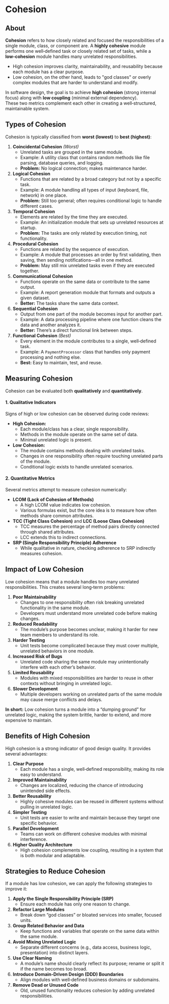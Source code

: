 # Cohesion

## About

**Cohesion** refers to how closely related and focused the responsibilities of a single module, class, or component are. A **highly cohesive** module performs one well‑defined task or closely related set of tasks, while a **low‑cohesion** module handles many unrelated responsibilities.

* High cohesion improves clarity, maintainability, and reusability because each module has a clear purpose.
* Low cohesion, on the other hand, leads to "god classes" or overly complex modules that are harder to understand and modify.

In software design, the goal is to achieve **high cohesion** (strong internal focus) along with **low coupling** (minimal external dependency).\
These two metrics complement each other in creating a well‑structured, maintainable system.

## Types of Cohesion

Cohesion is typically classified from **worst (lowest)** to **best (highest)**:

1. **Coincidental Cohesion** _(Worst)_
   * Unrelated tasks are grouped in the same module.
   * Example: A utility class that contains random methods like file parsing, database queries, and logging.
   * **Problem:** No logical connection; makes maintenance harder.
2. **Logical Cohesion**
   * Functions that are related by a broad category but not by a specific task.
   * Example: A module handling all types of input (keyboard, file, network) in one place.
   * **Problem:** Still too general; often requires conditional logic to handle different cases.
3. **Temporal Cohesion**
   * Elements are related by the time they are executed.
   * Example: An initialization module that sets up unrelated resources at startup.
   * **Problem:** The tasks are only related by execution timing, not functionality.
4. **Procedural Cohesion**
   * Functions are related by the sequence of execution.
   * Example: A module that processes an order by first validating, then saving, then sending notifications—all in one method.
   * **Problem:** May still mix unrelated tasks even if they are executed together.
5. **Communicational Cohesion**
   * Functions operate on the same data or contribute to the same output.
   * Example: A report generation module that formats and outputs a given dataset.
   * **Better:** The tasks share the same data context.
6. **Sequential Cohesion**
   * Output from one part of the module becomes input for another part.
   * Example: A data processing pipeline where one function cleans the data and another analyzes it.
   * **Better:** There’s a direct functional link between steps.
7. **Functional Cohesion** _(Best)_
   * Every element in the module contributes to a single, well‑defined task.
   * Example: A `PaymentProcessor` class that handles only payment processing and nothing else.
   * **Best:** Easy to maintain, test, and reuse.

## Measuring Cohesion

Cohesion can be evaluated both **qualitatively** and **quantitatively**.

#### **1. Qualitative Indicators**

Signs of high or low cohesion can be observed during code reviews:

* **High Cohesion:**
  * Each module/class has a clear, single responsibility.
  * Methods in the module operate on the same set of data.
  * Minimal unrelated logic is present.
* **Low Cohesion:**
  * The module contains methods dealing with unrelated tasks.
  * Changes in one responsibility often require touching unrelated parts of the module.
  * Conditional logic exists to handle unrelated scenarios.

#### **2. Quantitative Metrics**

Several metrics attempt to measure cohesion numerically:

* **LCOM (Lack of Cohesion of Methods)**
  * A high LCOM value indicates low cohesion.
  * Various formulas exist, but the core idea is to measure how often methods share common attributes.
* **TCC (Tight Class Cohesion)** and **LCC (Loose Class Cohesion)**
  * TCC measures the percentage of method pairs directly connected through shared attributes.
  * LCC extends this to indirect connections.
* **SRP (Single Responsibility Principle) Adherence**
  * While qualitative in nature, checking adherence to SRP indirectly measures cohesion.

## Impact of Low Cohesion

Low cohesion means that a module handles too many unrelated responsibilities. This creates several long‑term problems:

1. **Poor Maintainability**
   * Changes to one responsibility often risk breaking unrelated functionality in the same module.
   * Developers must understand more unrelated code before making changes.
2. **Reduced Readability**
   * The module’s purpose becomes unclear, making it harder for new team members to understand its role.
3. **Harder Testing**
   * Unit tests become complicated because they must cover multiple, unrelated behaviors in one module.
4. **Increased Risk of Bugs**
   * Unrelated code sharing the same module may unintentionally interfere with each other’s behavior.
5. **Limited Reusability**
   * Modules with mixed responsibilities are harder to reuse in other contexts without bringing in unrelated logic.
6. **Slower Development**
   * Multiple developers working on unrelated parts of the same module may cause merge conflicts and delays.

**In short:** Low cohesion turns a module into a “dumping ground” for unrelated logic, making the system brittle, harder to extend, and more expensive to maintain.

## Benefits of High Cohesion

High cohesion is a strong indicator of good design quality. It provides several advantages:

1. **Clear Purpose**
   * Each module has a single, well‑defined responsibility, making its role easy to understand.
2. **Improved Maintainability**
   * Changes are localized, reducing the chance of introducing unintended side effects.
3. **Better Reusability**
   * Highly cohesive modules can be reused in different systems without pulling in unrelated logic.
4. **Simpler Testing**
   * Unit tests are easier to write and maintain because they target one specific behavior.
5. **Parallel Development**
   * Teams can work on different cohesive modules with minimal interference.
6. **Higher Quality Architecture**
   * High cohesion complements low coupling, resulting in a system that is both modular and adaptable.

## Strategies to Reduce Cohesion

If a module has low cohesion, we can apply the following strategies to improve it:

1. **Apply the Single Responsibility Principle (SRP)**
   * Ensure each module has only one reason to change.
2. **Refactor Large Modules**
   * Break down “god classes” or bloated services into smaller, focused units.
3. **Group Related Behavior and Data**
   * Keep functions and variables that operate on the same data within the same module.
4. **Avoid Mixing Unrelated Logic**
   * Separate different concerns (e.g., data access, business logic, presentation) into distinct layers.
5. **Use Clear Naming**
   * A module’s name should clearly reflect its purpose; rename or split it if the name becomes too broad.
6. **Introduce Domain‑Driven Design (DDD) Boundaries**
   * Align modules with well‑defined business domains or subdomains.
7. **Remove Dead or Unused Code**
   * Old, unused functionality reduces cohesion by adding unrelated responsibilities.

